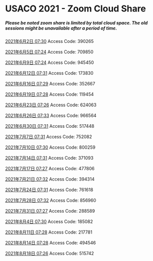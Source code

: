 # USACO 2021 - Zoom Cloud Share

##### Please be noted zoom share is limited by total cloud space. The old sessions might be unavailable after a period of time.

[2021年6月2日 07:30](https://us02web.zoom.us/rec/share/SWc6z6AccT1iOPFkLhCcKmqIVYisyGsZenZIuugjtgs3M1dmK5VzAXIVD3A0sG7C.SeU52plQ66-f9K5g)
Access Code: 390265

[2021年6月5日 07:24](https://us02web.zoom.us/rec/share/SrkatDeV0IdvH85eXAQ7QgJdAZ5lFznG-11TDiNDTNsxeR16fVsOBlQxwCfHZjd0.YxK7K_MJ8qeIECKk)
Access Code: 709850

[2021年6月9日 07:24](https://us02web.zoom.us/rec/share/sc3_tk_fELBBbRSbwTFJW47AylvR6xBKVpLYsrnqjnDLyTgMYThrdyqbjao6rUdN.BFkx92kZGstAgCc7)
Access Code: 945450

[2021年6月12日 07:31](https://us02web.zoom.us/rec/share/G8oppO6bufHr5BZe17YffsfCZCb0aY5yuU41IetHmT4w25SS6dvv5ErHf-G2SfGK.15BdFk_XxQNgjmLd)
Access Code: 173830

[2021年6月16日 07:29](https://us02web.zoom.us/rec/share/nxg5sGfXAyJjHmADrf6v924k-V4YGtc9ZZgF9MQNpSGh8hrmMzL7nNlzyc5E6GIX.vPtfSPScASl18WGy)
Access Code: 352667

[2021年6月19日 07:28](https://us02web.zoom.us/rec/share/EgtCZ1_XwZ4XaKjWLwKFhjmZFVDNKFg_cvxYbTl5JVCXVHDPDNxKxGapVYRTNVTv.M_bBXidRSjfWLNop)
Access Code: 119454

[2021年6月23日 07:26](https://us02web.zoom.us/rec/share/a91SRBSxZUBGQAeU6v-kVBfgJnQ0jfgayqOY0S6hoLtnvfzuWEWP1hQSX8LjqvwS.eZBPWcAtd5zQd_r-)
Access Code: 624063

[2021年6月26日 07:33](https://us02web.zoom.us/rec/share/mDCPPGjYsZE3lGuyW_LaYh-IaVKP41b_zv-_YjbV-EwEsWJnjs16yzV2Nq-jgv9u.zfiXg7MC-fedD5MD)
Access Code: 966564

[2021年6月30日 07:31](https://us02web.zoom.us/rec/share/Vm7aBuvXBiAn2Ws5X2zYTK8ADqWuDpUGru6G1xVSCBS5qJ3er6sL_V1HM8hFjF_5.DscbiTlWFsRpYQKl)
Access Code: 517448

[2021年7月7日 07:31](https://us02web.zoom.us/rec/share/pQFzcEvMwhsl9MVWXioKG8qo03CMJ5JZqSdJUlkY4M0fmpiFrx5KpdWEIVAHj9EQ.tdU2WcWTTdPpvUvO)
Access Code: 752082

[2021年7月10日 07:30](https://us02web.zoom.us/rec/share/HZblIEsUba9njhRS7m_Lp37w-p7CNH_QjsqhzT1Mn_q9tNwyXdTPQPXQ3LdjhS2P.3WI_tvj8-QYoHjtN)
Access Code: 800259

[2021年7月14日 07:31](https://us02web.zoom.us/rec/share/Ths8XDW1g2OPJ1rWImZVEQd7-9w1zUjHL2Hzq2C1atSlBjDtAQy1mI3PwNlHX6KH.McU6FvvCrYf3rdEy)
Access Code: 371093

[2021年7月17日 07:27](https://us02web.zoom.us/rec/share/TtICgWazcvLne2zIXoOputXzDQ5xHrrmqzxprqIIydjO5GypX36IayWPHJ_EPLOP.5-rJZk0iXBtely0s)
Access Code: 477806

[2021年7月21日 07:32](https://us02web.zoom.us/rec/share/6wQPzLLzyJfBmuG5L9bydSVz1n5kmY9ypaqNSXrHxx0VWgYOIp0cgaQVP8-rk22t.5wAxOrLmRv-PCD-B)
Access Code: 394314

[2021年7月24日 07:31](https://us02web.zoom.us/rec/share/JKLNzDlMR5BcY2ecDXVvR_Q_zIEsdyZoFIHKyNQaLALt7IXXJqc3Xu4bgpSNoqpG._io7iT3WhgN-yiht)
Access Code: 761618

[2021年7月28日 07:32](https://us02web.zoom.us/rec/share/B5wVznI0kNCx3_fG-DqCA-E4KdPUDbN5VAnckgJ_j2xnYv6csvW37UD3efvSGQZI.4gvKmVcfNbHu-9Qb)
Access Code: 856960

[2021年7月31日 07:27](https://us02web.zoom.us/rec/share/lXFVt5K5W9a91NwRb-e0N37JPQyBcGrMKC0APZciyy6xYI4MLwTTSWOi-2GfySB8.uQiLV_doHYmYd9iM)
Access Code: 288589

[2021年8月4日 07:30](https://us02web.zoom.us/rec/share/XY-76mjlqaixMP1hAyfqe7tyklfMk0xOTIjz828JnINLltNleM2btx06XPKnqP0.gfP3urJk06vpDwAI)
Access Code: 185082

[2021年8月11日 07:28](https://us02web.zoom.us/rec/share/Ot6NILZ0gQwTUZemecQwRIOUEJ6trUTcaNsA84B3hPg_gbMj7S0FMP2i5PVrO2R1.wbK0Mmikgvh2DX_D)
Access Code: 217781

[2021年8月14日 07:28](https://us02web.zoom.us/rec/share/wzvcua7lyacQQRuK8it_7zujZ1p1k8yohW7ypBnvz5ufjvqNrnExDK2_e8obwkNt.b24UHKVjHKDOd_qJ)
Access Code: 494546

[2021年8月18日 07:26](https://us02web.zoom.us/rec/share/PcVzUPmEqCHQbUK-Qosinrqaz4kAerAJvGW9EiAga3Os0Fs0Q3gfzaxhwAzU08cd.3agbdWpyXVn2W-sr)
Access Code: 515742
